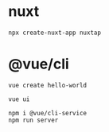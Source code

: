 # nuxt

    npx create-nuxt-app nuxtap

# @vue/cli

    vue create hello-world

    vue ui

    npm i @vue/cli-service
    npm run server
